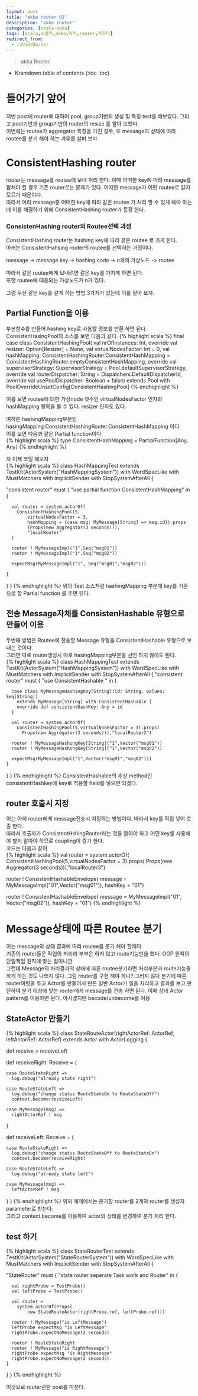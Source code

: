 ```yaml
---
layout: post
title: "akka router 02"
description: "akka router"
categories: [scala-akka]
tags: [scala,스칼라,akka,아카,router,라우터]
redirect_from:
  - /2018/04/27/
---
```


> akka Router.
>


* Kramdown table of contents
{:toc .toc}

# 들어가기 앞어
저번 post에 router에 대하여 pool, group기반의 생성 및 특징 test를 해보았다. 그리고 pool기반과 group기반의 router의 resize 를 알아 보았다.  
이번에는 routee가 aggregator 특징을 가진 경우, 또 message의 상태에 따라 routee를 분기 해야 하는 겨우를 살펴 보자  

# ConsistentHashing router
router는 message를 routee에 보내 처리 한다. 이때 어떠한 key에 따라 message를 합쳐야 할 경우 기존 router로는 문제가 있다. 어떠한 message가 어떤 routee로 갈지 모르기 때문이다.  
따라서 여러 message중 어떠한 key에 따라 같은 routee 가 처리 할 수 있게 해야 하는데 이를 해결하기 위해 ConsistentHashing router가 등장 한다.  

### ConsistenHashing router의 Routee선택 과정
ConsistentHashing router는 hashing key에 따라 같은 routee 로 가게 한다.  
아래는 ConsistentHahsing router의 routee를 선택하는 과정이다.  

message -> message key -> hashing code -> n개의 가상노드 -> routee  

따라서 같은 routee에게 보내려면 같은 key를 가지게 하면 된다.  
또한 routee에 대응되는 가상노드가 n가 있다.  

그럼 우선 같은 key를 같게 하는 방법 3가지가 있는데 이를 알아 보자.  

## Partial Function을 이용
부분함수를 만들어 hashing key로 사용할 정보를 반환 하면 된다.
ConsistenHasingPool의 소스를 보면 다음과 같다.
{% highlight scala %}
final case class ConsistentHashingPool(
  val nrOfInstances:               Int,
  override val resizer:            Option[Resizer]                               = None,
  val virtualNodesFactor:          Int                                           = 0,
  val hashMapping:                 ConsistentHashingRouter.ConsistentHashMapping = ConsistentHashingRouter.emptyConsistentHashMapping,
  override val supervisorStrategy: SupervisorStrategy                            = Pool.defaultSupervisorStrategy,
  override val routerDispatcher:   String                                        = Dispatchers.DefaultDispatcherId,
  override val usePoolDispatcher:  Boolean                                       = false)
  extends Pool with PoolOverrideUnsetConfig[ConsistentHashingPool]
{% endhighlight %}

이를 보면 routee에 대한 가상node 갯수인 virtualNodesFactor 인자와 hashMapping 항목을 볼 수 있다. resizer 인자도 있다.  

여하튼 hashingMapping부분인hasingMapping:ConsistentHashingRouter.ConsistentHashMapping 이다  
이를 보면 다음과 같은 Partial function이다.  
{% highlight scala %}
type ConsistentHashMapping = PartialFunction[Any, Any]
{% endhighlight %}

자 이제 코딩 해보자  
{% highlight scala %}
class HashMappingTest extends TestKit(ActorSystem("HashMappingSystem")) 
  with WordSpecLike with MustMatchers with ImplicitSender with StopSystemAfterAll {
  
  "consistent router" must {
    "use partial function ConsistentHashMapping" in {
      
      val router = system.actorOf(
        ConsistentHashingPool(5,
            virtualNodesFactor = 3,
            hashMapping = {case msg: MyMessage[String] => msg.id}).props
            (Props(new Aggregator(3 seconds))),
            "localRouter"
      )
      
      router ! MyMessageImpl("1",Seq("msg01"))
      router ! MyMessageImpl("1",Seq("msg02"))
      
      expectMsg(MyMessageImpl("1", Seq("msg01","msg02")))
      
    }
  }
}
{% endhighlight %}
위의 Test 소스처럼 hashingMapping 부분에 key를 기준으로 할 Partial function 를 주면 된다.  

## 전송 Message자체를 ConsistenHashable 유형으로 만들어 이용
두번째 방법은 Routee에 전송할 Message 유형을 ConsistentHashable 유형으로 보내는 것이다.  
그러면 따로 router생성시 따로 hasingMapping부분을 선언 하지 않아도 된다.  
{% highlight scala %}
class HashMappingTest extends TestKit(ActorSystem("HashMappingSystem")) 
  with WordSpecLike with MustMatchers with 
  	ImplicitSender with StopSystemAfterAll {
  "consistent router" must {
	"use ConsistentHashable " in {
      
      case class MyMessageHashingKey[String](id: String, values: Seq[String]) 
        extends MyMessage[String] with ConsistentHashable {
        override def consistentHashKey: Any = id
      }
      
      val router = system.actorOf(
        ConsistentHashingPool(5,virtualNodesFactor = 3).props(
          Props(new Aggregator(3 seconds))),"localRouter2")
        
      router ! MyMessageHashingKey[String]("1",Vector("msg01"))
      router ! MyMessageHashingKey[String]("1",Vector("msg02"))
      
      expectMsg(MyMessageImpl("1",Vector("msg01","msg02")))
    }
  }
}
{% endhighlight %}
ConsistentHashable의  추상 method인 consistentHashkey에 key로 적용할 field를 넣으면 되겠다.  

## router 호출시 지정
이는 아에 router에게 message전송시 지정하는 방법이다. 따라서 key를 직접 넣어 호출 한다.  
따라서 호출자가 ConsistentHshingRouter라는 것을 알아야 하고 어떤  key를 사용해야 할지 알아야 하므로 coupling이 증가 한다.  
코드는 다음과 같이  
{% highlight scala %}
val router = system.actorOf(
  ConsistentHashingPool(5,virtualNodesFactor = 3).props(
    Props(new Aggregator(3 seconds))),"localRouter3")

  router ! ConsistentHashableEnvelope( 
    message =  MyMessageImpl("01",Vector("msg01")), hashKey = "01")

  router ! ConsistentHashableEnvelope(
    message = MyMessageImpl("01", Vector("msg02")), hashKey = "01")
{% endhighlight %}  

# Message상태에 따른 Routee 분기
이는 message의 상태 결과에 따라 routee를 분기 해야 할때다  
기존의 router들은 작업의 처리리 부부은 하지 않고 route기능만을 했다. OOP 원칙의 단일책임 원칙에 맞는 일이니깐  
그런데 Message의 처리결과의 상태에 따른 routee분기라면  처리부분과 route기능을 하게 하는 것도 나쁘지 않다. 
그럼 router를 구현 해야 하나? 그러지 않다 분기에 따른 router여럿을 두고 Actor를 만들어서 만든 일반 Actor가 일을 처리하고 결과를 보고 판단하여 분기 대상에 맞는 router에게 message를 전송 하면 된다. 이때 상태 Actor pattern를 이용하면 된다. 아시겠지만 becode/unbecome를 이용  

## StateActor 만들기
{% highlight scala %}
class StateRouteActor(rightActorRef: ActorRef, leftActorRef: ActorRef) 
	extends Actor with ActorLogging {

  def receive = receiveLeft

  def receiveRight: Receive = {

    case RouteStateRight => 
      log.debug("already state right")

    case RouteStateLeft =>
      log.debug("change status RouteStateOn to RouteStateOff")
      context.become(receiveLeft)

    case MyMessage(msg) =>
      rightActorRef ! msg
  }

  def receiveLeft: Receive = {

    case RouteStateRight =>
      log.debug("change status RouteStateOff to RouteStateOn")
      context.become(receiveRight)

    case RouteStateLeft =>
      log.debug("already state left")

    case MyMessage(msg) => 
      leftActorRef ! msg
  }
}
{% endhighlight %}
위의 예제에서는 분기할 router를 2개의 router를 생성자 parameter로 받는다.  
그리고 context.become를 이용하여 actor의 상태를 변경하여 분기 처리 한다.

## test 하기 
{% highlight scala %}
class StateRouterTest extends TestKit(ActorSystem("StateRouterSystem"))
  with WordSpecLike with MustMatchers
  	with ImplicitSender with StopSystemAfterAll {

  "StateRouter" must {
    "state router seperate Task work and Router" in {

      val rightProbe = TestProbe()
      val leftProbe = TestProbe()

      val router = 
      	system.actorOf(Props(
        	new StateRouteActor(rightProbe.ref, leftProbe.ref)))

      router ! MyMessage("is LeftMessage")
      leftProbe expectMsg "is LeftMessage"
      rightProbe.expectNoMessage(2 seconds)

      router ! RouteStateRight
      router ! MyMessage("is RightMessage")
      rightProbe expectMsg "is RightMessage"
      rightProbe.expectNoMessage(2 seconds)
    }
  }
}
{% endhighlight %}

이것으로 router관한 post를 마친다.  

[^1]: This is a footnote.

[kramdown]: https://kramdown.gettalong.org/
[Simple Texture]: https://github.com/yizeng/jekyll-theme-simple-texture
